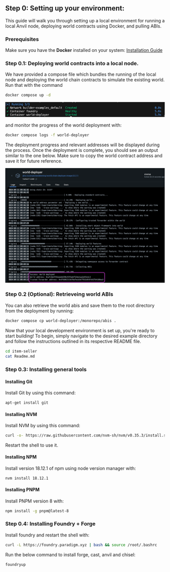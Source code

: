 ## Step 0: Setting up your environment:
This guide will walk you through setting up a local environment for running a local Anvil node, deploying world contracts using Docker, and pulling ABIs.

### Prerequisites
Make sure you have the **Docker** installed on your system: [Installation Guide](https://docs.docker.com/get-docker/)

### Step 0.1: Deploying world contracts into a local node.
We have provided a compose file which bundles the running of the local node and deploying the world chain contracts to simulate the existing world. Run that with the command
```bash
docker compose up -d
```
![alt text](docker1.png)

and monitor the progress of the world deployment with:

```bash
docker compose logs -f world-deployer
```

The deployment progress and relevant addresses will be displayed during the process. Once the deployment is complete, you should see an output similar to the one below. Make sure to copy the world contract address and save it for future reference.

![alt text](docker_deployment.png)


### Step 0.2 (Optional): Retrieveing world ABIs
You can also retrieve the world abis and save them to the root directory from the deployment by running:

```bash
docker compose cp world-deployer:/monorepo/abis .
```

Now that your local development environment is set up, you're ready to start building! To begin, simply navigate to the desired example directory and follow the instructions outlined in its respective README file.

```bash
cd item-seller
cat Readme.md
```

### Step 0.3: Installing general tools 
#### Installing Git
Install Git by using this command:
```bash
apt-get install git
```

#### Installing NVM
Install NVM by using this command:
```bash
curl -o- https://raw.githubusercontent.com/nvm-sh/nvm/v0.35.3/install.sh | bash
```
Restart the shell to use it.

#### Installing NPM
Install version 18.12.1 of npm using node version manager with:
```bash
nvm install 18.12.1
```

#### Installing PNPM
Install PNPM version 8 with:
```bash
npm install -g pnpm@latest-8
```

### Step 0.4: Installing Foundry + Forge
Install foundry and restart the shell with:
```bash
curl -L https://foundry.paradigm.xyz | bash && source /root/.bashrc
```

Run the below command to install forge, cast, anvil and chisel:
```bash
foundryup
```

